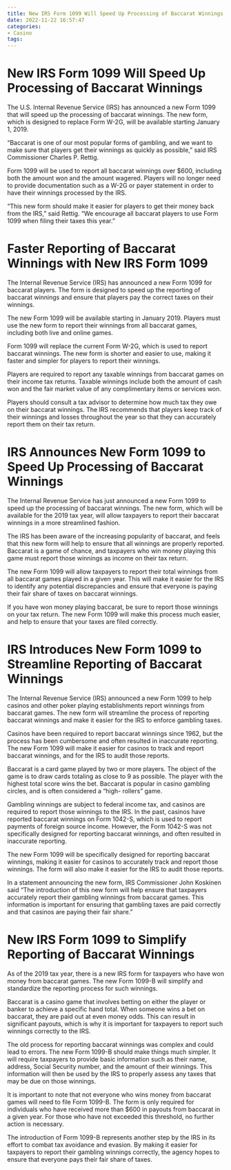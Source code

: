 ```yaml
---
title: New IRS Form 1099 Will Speed Up Processing of Baccarat Winnings
date: 2022-11-22 16:57:47
categories:
- Casino
tags:
---
```



#  New IRS Form 1099 Will Speed Up Processing of Baccarat Winnings

The U.S. Internal Revenue Service (IRS) has announced a new Form 1099 that will speed up the processing of baccarat winnings. The new form, which is designed to replace Form W-2G, will be available starting January 1, 2019.

“Baccarat is one of our most popular forms of gambling, and we want to make sure that players get their winnings as quickly as possible,” said IRS Commissioner Charles P. Rettig.

Form 1099 will be used to report all baccarat winnings over $600, including both the amount won and the amount wagered. Players will no longer need to provide documentation such as a W-2G or payer statement in order to have their winnings processed by the IRS.

“This new form should make it easier for players to get their money back from the IRS,” said Rettig. “We encourage all baccarat players to use Form 1099 when filing their taxes this year.”

#  Faster Reporting of Baccarat Winnings with New IRS Form 1099

The Internal Revenue Service (IRS) has announced a new Form 1099 for baccarat players. The form is designed to speed up the reporting of baccarat winnings and ensure that players pay the correct taxes on their winnings.

The new Form 1099 will be available starting in January 2019. Players must use the new form to report their winnings from all baccarat games, including both live and online games.

Form 1099 will replace the current Form W-2G, which is used to report baccarat winnings. The new form is shorter and easier to use, making it faster and simpler for players to report their winnings.

Players are required to report any taxable winnings from baccarat games on their income tax returns. Taxable winnings include both the amount of cash won and the fair market value of any complimentary items or services won.

Players should consult a tax advisor to determine how much tax they owe on their baccarat winnings. The IRS recommends that players keep track of their winnings and losses throughout the year so that they can accurately report them on their tax return.

#  IRS Announces New Form 1099 to Speed Up Processing of Baccarat Winnings

The Internal Revenue Service has just announced a new Form 1099 to speed up the processing of baccarat winnings. The new form, which will be available for the 2019 tax year, will allow taxpayers to report their baccarat winnings in a more streamlined fashion.

The IRS has been aware of the increasing popularity of baccarat, and feels that this new form will help to ensure that all winnings are properly reported. Baccarat is a game of chance, and taxpayers who win money playing this game must report those winnings as income on their tax return.

The new Form 1099 will allow taxpayers to report their total winnings from all baccarat games played in a given year. This will make it easier for the IRS to identify any potential discrepancies and ensure that everyone is paying their fair share of taxes on baccarat winnings.

If you have won money playing baccarat, be sure to report those winnings on your tax return. The new Form 1099 will make this process much easier, and help to ensure that your taxes are filed correctly.

#  IRS Introduces New Form 1099 to Streamline Reporting of Baccarat Winnings

The Internal Revenue Service (IRS) announced a new Form 1099 to help casinos and other poker playing establishments report winnings from baccarat games. The new form will streamline the process of reporting baccarat winnings and make it easier for the IRS to enforce gambling taxes.

Casinos have been required to report baccarat winnings since 1962, but the process has been cumbersome and often resulted in inaccurate reporting. The new Form 1099 will make it easier for casinos to track and report baccarat winnings, and for the IRS to audit those reports.

Baccarat is a card game played by two or more players. The object of the game is to draw cards totaling as close to 9 as possible. The player with the highest total score wins the bet. Baccarat is popular in casino gambling circles, and is often considered a “high- rollers” game.

Gambling winnings are subject to federal income tax, and casinos are required to report those winnings to the IRS. In the past, casinos have reported baccarat winnings on Form 1042-S, which is used to report payments of foreign source income. However, the Form 1042-S was not specifically designed for reporting baccarat winnings, and often resulted in inaccurate reporting.

The new Form 1099 will be specifically designed for reporting baccarat winnings, making it easier for casinos to accurately track and report those winnings. The form will also make it easier for the IRS to audit those reports.

In a statement announcing the new form, IRS Commissioner John Koskinen said “The introduction of this new form will help ensure that taxpayers accurately report their gambling winnings from baccarat games. This information is important for ensuring that gambling taxes are paid correctly and that casinos are paying their fair share.”

#  New IRS Form 1099 to Simplify Reporting of Baccarat Winnings

As of the 2019 tax year, there is a new IRS form for taxpayers who have won money from baccarat games. The new Form 1099-B will simplify and standardize the reporting process for such winnings.

Baccarat is a casino game that involves betting on either the player or banker to achieve a specific hand total. When someone wins a bet on baccarat, they are paid out at even money odds. This can result in significant payouts, which is why it is important for taxpayers to report such winnings correctly to the IRS.

The old process for reporting baccarat winnings was complex and could lead to errors. The new Form 1099-B should make things much simpler. It will require taxpayers to provide basic information such as their name, address, Social Security number, and the amount of their winnings. This information will then be used by the IRS to properly assess any taxes that may be due on those winnings.

It is important to note that not everyone who wins money from baccarat games will need to file Form 1099-B. The form is only required for individuals who have received more than $600 in payouts from baccarat in a given year. For those who have not exceeded this threshold, no further action is necessary.

The introduction of Form 1099-B represents another step by the IRS in its effort to combat tax avoidance and evasion. By making it easier for taxpayers to report their gambling winnings correctly, the agency hopes to ensure that everyone pays their fair share of taxes.